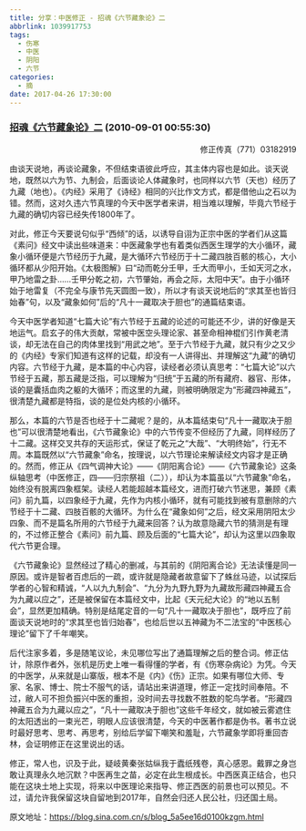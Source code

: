 ```yaml
---
title: 分享：中医修正 - 招魂《六节藏象论》二
abbrlink: 1039917753
tags:
  - 伤寒
  - 中医
  - 阴阳
  - 六节
categories:
  - 摘
date: 2017-04-26 17:30:00
---
```

###  [招魂《六节藏象论》二](https://blog.sina.com.cn/s/blog_5a5ee16d0100kzgm.html  "跳转至原文") (2010-09-01 00:55:30)

<p ALIGN="right"><font STYLE="BACKGroUnD-CoLor: #ffffff">修正传真（771）03182919</FONT></P>

由谈天说地，再谈论藏象，不但结束语彼此呼应，其主体内容也是如此。谈天说地，既然以六为节、九制会，后面谈论人体藏象时，也同样以六节（天也）经历了九藏（地也）。《内经》采用了《诗经》相同的兴比作文方式，都是借他山之石以为错。然而，这对久违六节真理的今天中医学者来讲，相当难以理解，毕竟六节经于九藏的确切内容已经失传1800年了。

对此，修正今天要说句似乎“西倾”的话，以诱导自诩为正宗中医的学者们从这篇《素问》经文中读出些味道来：中医藏象学也有着类似西医生理学的大小循环，藏象小循环便是六节经历于九藏，是大循环六节经历于十二藏四肢百骸的核心，大小循环都从少阳开始。《太极图解》曰“动而乾分壬甲，壬大而甲小，壬如天河之水，甲乃地雷之卦……壬甲分乾之初，六节肇始，再会之际，太阳中天”。由于小循环始于地雷复（不完全与康节先天圆图一致），所以才有谈天说地后的“求其至也皆归始春”句，以及“藏象如何”后的“凡十一藏取决于胆也”的通篇结束语。

今天中医学者知道“七篇大论”有六节经于五藏的论述的可能还不少，讲的好像是天地运气。启玄子的伟大贡献，常被中医空头理论家、甚至命相神棍们引作黄老清谈，却无法在自己的肉体里找到“用武之地”。至于六节经于九藏，就只有少之又少的《内经》专家们知道有这样的记载，却没有一人讲得出、并理解这“九藏”的确切内容。六节经于九藏，是本篇的中心内容，读经者必须认真思考：“七篇大论”以六节经于五藏，那五藏是泛指，可以理解为“归统”于五藏的所有藏府、器官、形体，谈的是囊括血肉之躯的大循环；而这里的九藏，则被明确限定为“形藏四神藏五”，很清楚九藏都是特指，谈的是位处内核的小循环。

那么，本篇的六节是否也经于十二藏呢？是的，从本篇结束句“凡十一藏取决于胆也”可以很清楚地看出，《六节藏象论》中的六节传变不但经历了九藏，同样经历了十二藏。这样交叉共存的天运形式，保证了乾元之“大哉”、“大明终始”，行无不周。本篇既然以“六节藏象”命名，按理说，以六节理论来解读经文内容才是正确的。然而，修正从《四气调神大论》——《阴阳离合论》——《六节藏象论》这条纵轴思考（中医修正，四——归宗祭祖（二）），却认为本篇虽以“六节藏象”命名，始终没有脱离四象框架。读经人若能超越本篇经文，进而打破六节迷思，兼顾《素问》前九篇，以四象经于九藏，先作为内核小循环，就有可能找到被有意删除的六节经于十二藏、四肢百骸的大循环。为什么在“藏象如何”之后，经文采用阴阳太少四象、而不是篇名所用的六节经于九藏来回答？认为故意隐藏六节的猜测是有理的，不过修正整合《素问》前九篇、顾及后面的“七篇大论”，却认为这里以四象取代六节更合理。

《六节藏象论》显然经过了精心的删减，与其前的《阴阳离合论》无法读懂是同一原因。或许是智者百虑后的一疏，或许就是隐藏者故意留下了蛛丝马迹，以试探后学者的心智和精诚，“人以九九制会”、“九分为九野九野为九藏故形藏四神藏五合为九藏以应之”，还是被保留在本篇经文中，比起《天元纪大论》的“地以五制会”，显然更加精确。特别是结尾定音的一句“凡十一藏取决于胆也”，既呼应了前面谈天说地时的“求其至也皆归始春”，也给后世以五神藏为不二法宝的“中医核心理论”留下了千年嘲笑。

后代注家多着，多是随笔议论，未见哪位写出了通篇理解之后的整合词。修正估计，除原作者外，张机是历史上唯一看得懂的学者，有《伤寒杂病论》为凭。今天的中医学，从来就是山寨版，根本不是《内》《伤》正宗。如果有哪位大师、专家、名家、博士、院士不服气的话，请站出来讲道理，修正一定找时间奉陪。不过，敝人可不担负振兴中医的重担，没时间去寻找数不胜数的鸵鸟学者。“形藏四神藏五合为九藏以应之”，“凡十一藏取决于胆也”这些千年经文，就如被云雾遮住的太阳透出的一束光芒，明眼人应该很清楚，今天的中医著作都是伪书。著书立说时最好思考、思考、再思考，别给后学留下嘲笑和羞耻，六节藏象学即将重回杏林，会证明修正在这里说出的话。 

修正，常人也，识及于此，疑岐黄秦张姑纵我于蠹纸残卷，真心感恩。戴罪之身岂敢让真理永久地沉默？中医再生之苗，必定在此生根成长。中西医真正结合，也只能在这块土地上实现，将来以中医理论来指导、修正西医的前景也可以预见。不过，请允许我保留这块自留地到2017年，自然会归还人民公社，归还国土局。


原文地址：https://blog.sina.com.cn/s/blog_5a5ee16d0100kzgm.html